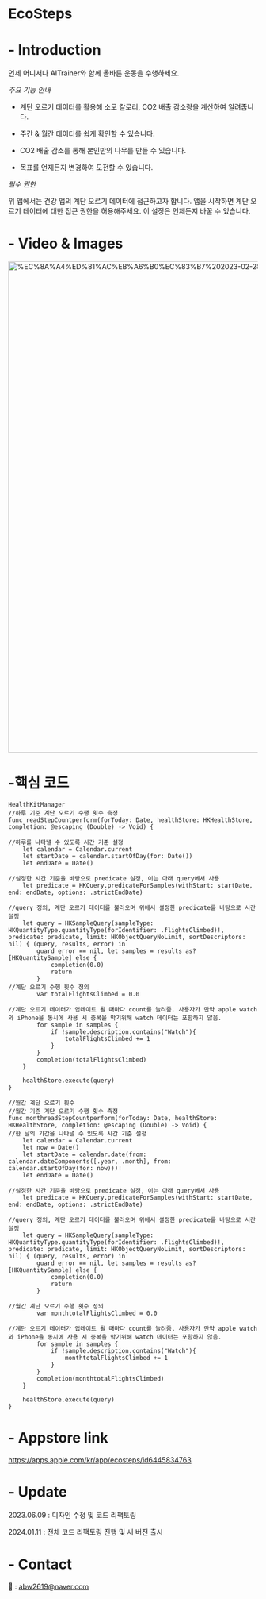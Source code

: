 # EcoSteps
 
# - Introduction

언제 어디서나 AITrainer와 함께 올바른 운동을 수행하세요.

 *주요 기능 안내*

- 계단 오르기 데이터를 활용해 소모 칼로리, CO2 배출 감소량을 계산하여 알려줍니다.

- 주간 & 월간 데이터를 쉽게 확인할 수 있습니다.

- CO2 배출 감소를 통해 본인만의 나무를 만들 수 있습니다.

- 목표를 언제든지 변경하여 도전할 수 있습니다.

*필수 권한*

위 앱에서는 건강 앱의 계단 오르기 데이터에 접근하고자 합니다. 앱을 시작하면 계단 오르기 데이터에 대한 접근 권한을 허용해주세요. 이 설정은 언제든지 바꿀 수 있습니다.

# - Video & Images
<img width="990" alt="%EC%8A%A4%ED%81%AC%EB%A6%B0%EC%83%B7%202023-02-28%20%EC%98%A4%ED%9B%84%201 24 51" src="https://user-images.githubusercontent.com/88021794/229042279-52d7e877-8e93-488b-9b4c-e17e1e10d518.png">

# -핵심 코드
    HealthKitManager
    //하루 기준 계단 오르기 수행 횟수 측정
    func readStepCountperform(forToday: Date, healthStore: HKHealthStore, completion: @escaping (Double) -> Void) {
    
    //하루를 나타낼 수 있도록 시간 기준 설정
        let calendar = Calendar.current
        let startDate = calendar.startOfDay(for: Date())
        let endDate = Date()
        
    //설정한 시간 기준을 바탕으로 predicate 설정, 이는 아래 query에서 사용
        let predicate = HKQuery.predicateForSamples(withStart: startDate, end: endDate, options: .strictEndDate)
       
    //query 정의, 계단 오르기 데이터를 불러오며 위에서 설정한 predicate를 바탕으로 시간 설정
        let query = HKSampleQuery(sampleType: HKQuantityType.quantityType(forIdentifier: .flightsClimbed)!, predicate: predicate, limit: HKObjectQueryNoLimit, sortDescriptors: nil) { (query, results, error) in
            guard error == nil, let samples = results as? [HKQuantitySample] else {
                completion(0.0)
                return
            }
    //계단 오르기 수행 횟수 정의       
            var totalFlightsClimbed = 0.0

    //계단 오르기 데이터가 업데이트 될 때마다 count를 늘려줌. 사용자가 만약 apple watch와 iPhone을 동시에 사용 시 중복을 막기위해 watch 데이터는 포함하지 않음.
            for sample in samples {
                if !sample.description.contains("Watch"){
                    totalFlightsClimbed += 1
                }
            }
            completion(totalFlightsClimbed)
        }
        
        healthStore.execute(query)
    }
    
    //월간 계단 오르기 횟수
    //월간 기준 계단 오르기 수행 횟수 측정
    func monthreadStepCountperform(forToday: Date, healthStore: HKHealthStore, completion: @escaping (Double) -> Void) {
    //한 달의 기간을 나타낼 수 있도록 시간 기준 설정
        let calendar = Calendar.current
        let now = Date()
        let startDate = calendar.date(from: calendar.dateComponents([.year, .month], from: calendar.startOfDay(for: now)))!
        let endDate = Date()
        
    //설정한 시간 기준을 바탕으로 predicate 설정, 이는 아래 query에서 사용
        let predicate = HKQuery.predicateForSamples(withStart: startDate, end: endDate, options: .strictEndDate)
        
    //query 정의, 계단 오르기 데이터를 불러오며 위에서 설정한 predicate를 바탕으로 시간 설정
        let query = HKSampleQuery(sampleType: HKQuantityType.quantityType(forIdentifier: .flightsClimbed)!, predicate: predicate, limit: HKObjectQueryNoLimit, sortDescriptors: nil) { (query, results, error) in
            guard error == nil, let samples = results as? [HKQuantitySample] else {
                completion(0.0)
                return
            }
            
    //월간 계단 오르기 수행 횟수 정의
            var monthtotalFlightsClimbed = 0.0

    //계단 오르기 데이터가 업데이트 될 때마다 count를 늘려줌. 사용자가 만약 apple watch와 iPhone을 동시에 사용 시 중복을 막기위해 watch 데이터는 포함하지 않음.
            for sample in samples {
                if !sample.description.contains("Watch"){
                    monthtotalFlightsClimbed += 1
                }
            }
            completion(monthtotalFlightsClimbed)
        }
        
        healthStore.execute(query)
    }


# - Appstore link

https://apps.apple.com/kr/app/ecosteps/id6445834763

# - Update

2023.06.09 : 디자인 수정 및 코드 리팩토링

2024.01.11 : 전체 코드 리팩토링 진행 및 새 버전 출시

# - Contact 

📧 : abw2619@naver.com
